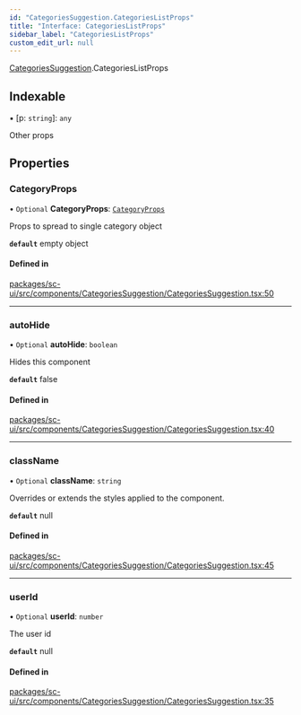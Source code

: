 ```yaml
---
id: "CategoriesSuggestion.CategoriesListProps"
title: "Interface: CategoriesListProps"
sidebar_label: "CategoriesListProps"
custom_edit_url: null
---
```


[CategoriesSuggestion](../modules/CategoriesSuggestion.md).CategoriesListProps

## Indexable

▪ [p: `string`]: `any`

Other props

## Properties

### CategoryProps

• `Optional` **CategoryProps**: [`CategoryProps`](Category.CategoryProps.md)

Props to spread to single category object

**`default`** empty object

#### Defined in

[packages/sc-ui/src/components/CategoriesSuggestion/CategoriesSuggestion.tsx:50](https://github.com/selfcommunity/community-ui/blob/1eb776a/packages/sc-ui/src/components/CategoriesSuggestion/CategoriesSuggestion.tsx#L50)

___

### autoHide

• `Optional` **autoHide**: `boolean`

Hides this component

**`default`** false

#### Defined in

[packages/sc-ui/src/components/CategoriesSuggestion/CategoriesSuggestion.tsx:40](https://github.com/selfcommunity/community-ui/blob/1eb776a/packages/sc-ui/src/components/CategoriesSuggestion/CategoriesSuggestion.tsx#L40)

___

### className

• `Optional` **className**: `string`

Overrides or extends the styles applied to the component.

**`default`** null

#### Defined in

[packages/sc-ui/src/components/CategoriesSuggestion/CategoriesSuggestion.tsx:45](https://github.com/selfcommunity/community-ui/blob/1eb776a/packages/sc-ui/src/components/CategoriesSuggestion/CategoriesSuggestion.tsx#L45)

___

### userId

• `Optional` **userId**: `number`

The user id

**`default`** null

#### Defined in

[packages/sc-ui/src/components/CategoriesSuggestion/CategoriesSuggestion.tsx:35](https://github.com/selfcommunity/community-ui/blob/1eb776a/packages/sc-ui/src/components/CategoriesSuggestion/CategoriesSuggestion.tsx#L35)
